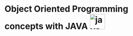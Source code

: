 # Object Oriented Programming concepts with JAVA <a href="https://emoji.gg/emoji/java"><img src="https://cdn3.emoji.gg/emojis/java.png" width="50px" height="50px" alt="java"></a>
